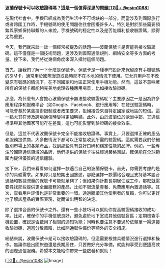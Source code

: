 **波蘭保號卡可以收驗證碼嗎？這是一個值得深思的問題[[TG💪+ @esim1088](https://t.me/s/esim1088)]**

在現代社會中，手機已經成為我們生活中不可或缺的一部分。而當涉及到國際旅行或者跨國工作時，手機號碼的使用問題往往會困擾許多人。特別是對於那些需要頻繁與家鄉保持聯繫的人來說，手機號碼的穩定性以及是否能順利接收驗證碼，顯得尤為重要。

今天，我們就來談一談一個經常被提及的話題——波蘭保號卡是否能夠接收驗證碼。這不僅僅是一個技術問題，還涉及到國際通信規則、網絡安全等多方面的考量。接下來，我們將從幾個角度來深入探討這個問題。

首先，讓我們了解一下什麼是保號卡。保號卡是一種專門設計來保留原有手機號碼的SIM卡，通常用於國際漫遊或長時間不在本地的情況下使用。它允許用戶在不改變原有號碼的情況下，在不同國家和地區正常使用手機功能。然而，這並不意味著所有的保號卡都能夠完美地處理各種應用場景，比如接收驗證碼。

那麼，為什麼有人會擔心波蘭保號卡無法接收驗證碼呢？主要原因之一是因為許多應用程序和服務平台（如Google、Facebook、銀行應用等）在發送驗證碼時，可能會基於某些技術限制或者政策要求，拒絕接受來自特定國家或地區的短信。這一點尤其在涉及跨境通信時變得更加明顯。此外，由於波蘭位於歐洲中部，其通信標準與其他國家可能存在差異，這也可能影響到驗證碼的接收效率。

但是，這並不代表波蘭保號卡完全不能接收驗證碼。事實上，只要選擇正確的產品和服務提供商，大多數情況下都可以正常接收到所需的驗證碼。這就需要我們仔細甄別市場上的各類產品，找到那些具有良好口碑和穩定性能的品牌。例如，一些專注於國際通信領域的品牌，他們提供的保號卡往往經過嚴格測試，確保能在全球範圍內提供優質的通信體驗。

接下來，我們來看看如何選擇一款適合自己的波蘭保號卡。首先，你需要考慮的是你的具體需求。如果你只是短期出國旅遊，那麼選擇一款價格合理且支持基本語音通話和數據流量的保號卡可能就足夠了；但如果你計劃長期居住或工作，那麼就需要尋找那些提供更全面服務的產品，比如不限流量套餐、免費應用內置通話等。其次，查看用戶評價也是非常重要的一環。通過閱讀其他使用者的反饋，你可以更好地了解該產品的實際表現，從而做出明智的決定。

除了選擇合適的保號卡之外，還有一些小技巧可以幫助你提高驗證碼接收的成功率。比如，確保你的手機信號良好，避免處於地下室或其他信號盲區；定期檢查手機設置，確認是否啟用了相關的通知功能；同時也要注意不要過於依賴單一渠道接收驗證碼，適當分散風險，比如開通郵件備份等額外的安全措施。

總結來說，波蘭保號卡是可以接收驗證碼的，但這需要根據具體情況進行選擇和操作。無論你是出國旅遊還是長期居住，只要做好充分準備，就能夠享受到便捷高效的國際通信服務。希望本文能給你帶來一些啟發和幫助！

[[TG💪+ @esim1088](https://t.me/s/esim1088) ![Image](https://i.postimg.cc/4NQfJmqS/Snipaste-2025-05-13-00-14-12.png)]